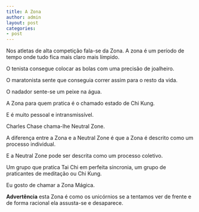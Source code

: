 ```yaml
---
title: A Zona
author: admin
layout: post
categories:
- post
---
```

Nos atletas de alta competição fala-se da Zona. A zona é um período de tempo onde tudo fica mais claro mais límpido.

O tenista consegue colocar as bolas com uma precisão de joalheiro.

O maratonista sente que conseguia correr assim para o resto da vida.

O nadador sente-se um peixe na água.

A Zona para quem pratica é o chamado estado de Chi Kung.

E é muito pessoal e intransmissível.

Charles Chase chama-lhe Neutral Zone.

A diferença entre a Zona e a Neutral Zone é que a Zona é descrito como um processo individual.

E a Neutral Zone pode ser descrita como um processo coletivo.

Um grupo que pratica Tai Chi em perfeita sincronia, um grupo de praticantes de meditação ou Chi Kung.

Eu gosto de chamar a Zona Mágica.

**Advertência** esta Zona é como os unicórnios se a tentamos ver de frente e de forma racional ela assusta-se e desaparece.
